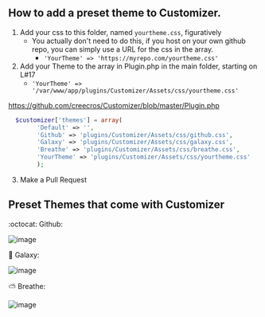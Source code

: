 ## How to add a preset theme to Customizer.
1. Add your css to this folder, named `yourtheme.css`, figuratively
   * You actually don't need to do this, if you host on your own github repo, you can simply use a URL for the css in the array.
     * `'YourTheme' => 'https://myrepo.com/yourtheme.css'`
2. Add your Theme to the array in Plugin.php in the main folder, starting on L#17
   * `'YourTheme' => '/var/www/app/plugins/Customizer/Assets/css/yourtheme.css'`
  
https://github.com/creecros/Customizer/blob/master/Plugin.php

``` php
  $customizer['themes'] = array(
		'Default' => '',
		'Github' => 'plugins/Customizer/Assets/css/github.css',
		'Galaxy' => 'plugins/Customizer/Assets/css/galaxy.css',
		'Breathe' => 'plugins/Customizer/Assets/css/breathe.css',
		'YourTheme' => 'plugins/Customizer/Assets/css/yourtheme.css'
		);
```
3. Make a Pull Request

Preset Themes that come with Customizer
--------

:octocat: Github:

![image](https://user-images.githubusercontent.com/26339368/47761386-8636b880-dc8e-11e8-9b6e-c46e7b5dcc44.png)

:milky_way: Galaxy:

![image](https://user-images.githubusercontent.com/26339368/47761350-68695380-dc8e-11e8-9e87-a9471e5e1adf.png)


:partly_sunny: Breathe:

![image](https://user-images.githubusercontent.com/26339368/47761312-47086780-dc8e-11e8-9460-5b1ce4b54d5e.png)
